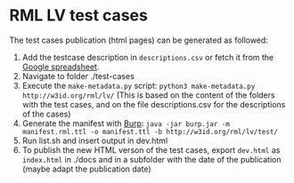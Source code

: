 # RML LV test cases

The test cases publication (html pages) can be generated as followed:

1. Add the testcase description in `descriptions.csv` or fetch it from the [Google spreadsheet](https://docs.google.com/spreadsheets/d/1Ui216z2cF8bNAbdZvws-JoAhcjj4M2k_NlfzmCh1jh8/edit?gid=1769343477#gid=1769343477).
2. Navigate to folder ./test-cases
3. Execute the `make-metadata.py` script: `python3 make-metadata.py http://w3id.org/rml/lv/`
   (This is based on the content of the folders with the test cases, and on the file descriptions.csv for the descriptions of the cases)
4. Generate the manifest with [Burp](https://github.com/kg-construct/BURP): `java -jar burp.jar -m manifest.rml.ttl -o manifest.ttl -b http://w3id.org/rml/lv/test/`
5. Run list.sh and insert output in dev.html
6. To publish the new HTML verson of the test cases, export `dev.html` as `index.html` in ./docs and in a subfolder with the date of the publication (maybe adapt the publication date)

